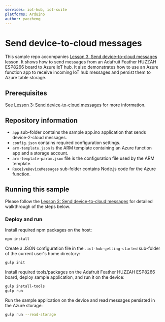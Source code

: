 ```yaml
---
services: iot-hub, iot-suite
platforms: Arduino
author: yaozheng
---
```



# Send device-to-cloud messages
This sample repo accompanies [Lesson 3: Send device-to-cloud messages](https://docs.microsoft.com/en-us/azure/iot-hub/iot-hub-adafruit-feather-huzzah-esp8266-kit-arduino-lesson3-deploy-resource-manager-template/) lesson. It shows how to send messages from an Adafruit Feather HUZZAH ESP8266 board to Azure IoT hub. It also demonstrates how to use an Azure function app to receive incoming IoT hub messages and persist them to Azure table storage.

## Prerequisites
See [Lesson 3: Send device-to-cloud messages](https://docs.microsoft.com/en-us/azure/iot-hub/iot-hub-adafruit-feather-huzzah-esp8266-kit-arduino-lesson3-deploy-resource-manager-template/) for more information.

## Repository information
- `app` sub-folder contains the sample app.ino application that sends device-2-cloud messages.
- `config.json` contains required configuration settings.
- `arm-template.json` is the ARM template containing an Azure function app and a storage account.
- `arm-template-param.json` file is the configuration file used by the ARM template.
- `ReceiveDeviceMessages` sub-folder contains Node.js code for the Azure function.

## Running this sample
Please follow the [Lesson 3: Send device-to-cloud messages](https://docs.microsoft.com/en-us/azure/iot-hub/iot-hub-adafruit-feather-huzzah-esp8266-kit-arduino-lesson3-deploy-resource-manager-template/) for detailed walkthrough of the steps below.

### Deploy and run

Install required npm packages on the host:

```bash
npm install
```

Create a JSON configuration file in the `.iot-hub-getting-started` sub-folder of the current user's home directory:
  
```bash
gulp init
```

Install required tools/packages on the Adafruit Feather HUZZAH ESP8266 board, deploy sample application, and run it on the device:
  
```bash
gulp install-tools
gulp run
```

Run the sample application on the device and read messages persisted in the Azure storage:
  
```bash
gulp run --read-storage
```

